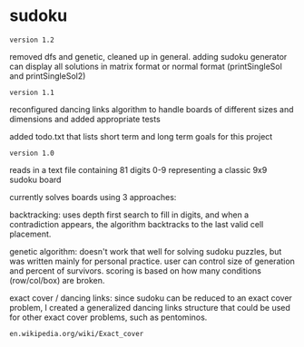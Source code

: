 # sudoku

	version 1.2

removed dfs and genetic, cleaned up in general.
adding sudoku generator
can display all solutions in matrix format or normal format
(printSingleSol and printSingleSol2)

	version 1.1

reconfigured dancing links algorithm to handle boards of different sizes and
dimensions and added appropriate tests

added todo.txt that lists short term and long term goals for this project

	version 1.0

reads in a text file containing 81 digits 0-9 representing a classic 9x9
sudoku board

currently solves boards using 3 approaches:

backtracking:
uses depth first search to fill in digits, and when a contradiction appears, the
algorithm backtracks to the last valid cell placement.

genetic algorithm:
doesn't work that well for solving sudoku puzzles, but was written mainly for
personal practice. user can control size of generation and percent of survivors.
scoring is based on how many conditions (row/col/box) are broken.

exact cover / dancing links:
since sudoku can be reduced to an exact cover problem, I created a generalized
dancing links structure that could be used for other exact cover problems, such
as pentominos.

	en.wikipedia.org/wiki/Exact_cover
